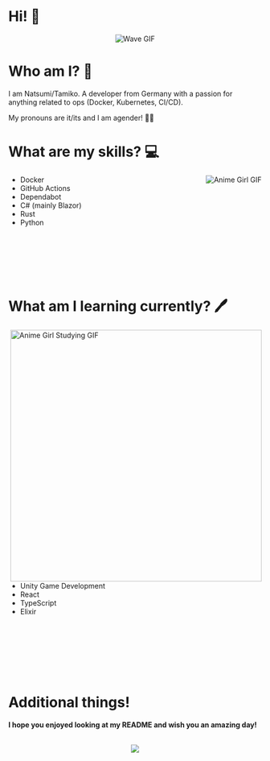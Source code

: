 # Hi! 👋
<div align="center">
  <img src="https://image.myanimelist.net/ui/5LYzTBVoS196gvYvw3zjwP0G4-gP6b2rXqiFUVocLJ8" alt="Wave GIF" />
</div>

# Who am I? 💖
I am Natsumi/Tamiko. A developer from Germany with a passion for anything related to ops (Docker, Kubernetes, CI/CD).

My pronouns are it/its and I am agender! 🏳️‍🌈

# What are my skills? 💻
<img align="right" src="https://cdn40.picsart.com/174293536000202.gif?to=min&r=640" alt="Anime Girl GIF" />

- Docker
- GitHub Actions
- Dependabot
- C# (mainly Blazor)
- Rust
- Python

<br /><br /><br /><br /><br />

# What am I learning currently? 🖊️
<img width="500px" align="right" src="https://i.pinimg.com/originals/de/ed/d7/deedd73851f44c98c077e37504a53f2b.gif" alt="Anime Girl Studying GIF" />

- Unity Game Development
- React
- TypeScript
- Elixir

<br /><br /><br /><br /><br /><br />

# Additional things!
**I hope you enjoyed looking at my README and wish you an amazing day!**

<br />

<div align="center">
  <a>
  <img src="https://github-readme-stats-eight-theta.vercel.app/api?username=nullfact0r&show_icons=true&theme=slateorange&include_all_commits=true&title_color=faa627&icon_color=faa627&text_color=ffffff&bg_color=36393f00">
  </a>
</div>
